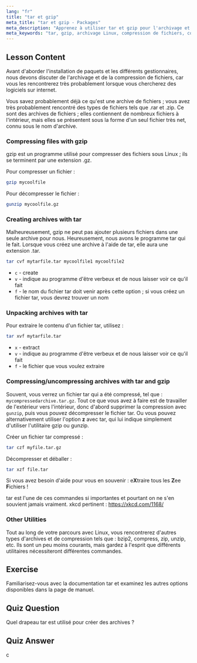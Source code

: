 ```yaml
---
lang: "fr"
title: "tar et gzip"
meta_title: "tar et gzip - Packages"
meta_description: "Apprenez à utiliser tar et gzip pour l'archivage et la compression de fichiers sous Linux. Comprenez les commandes pour créer, extraire et compresser des fichiers. Démarrez avec ce guide pour débutants !"
meta_keywords: "tar, gzip, archivage Linux, compression de fichiers, commande tar, commande gzip, tutoriel Linux, Linux pour débutants"
---
```


## Lesson Content

Avant d'aborder l'installation de paquets et les différents gestionnaires, nous devons discuter de l'archivage et de la compression de fichiers, car vous les rencontrerez très probablement lorsque vous chercherez des logiciels sur internet.

Vous savez probablement déjà ce qu'est une archive de fichiers ; vous avez très probablement rencontré des types de fichiers tels que .rar et .zip. Ce sont des archives de fichiers ; elles contiennent de nombreux fichiers à l'intérieur, mais elles se présentent sous la forme d'un seul fichier très net, connu sous le nom d'archive.

### Compressing files with gzip

gzip est un programme utilisé pour compresser des fichiers sous Linux ; ils se terminent par une extension .gz.

Pour compresser un fichier :

```bash
gzip mycoolfile
```

Pour décompresser le fichier :

```bash
gunzip mycoolfile.gz
```

### Creating archives with tar

Malheureusement, gzip ne peut pas ajouter plusieurs fichiers dans une seule archive pour nous. Heureusement, nous avons le programme tar qui le fait. Lorsque vous créez une archive à l'aide de tar, elle aura une extension .tar.

```bash
tar cvf mytarfile.tar mycoolfile1 mycoolfile2
```

- `c` - create
- `v` - indique au programme d'être verbeux et de nous laisser voir ce qu'il fait
- `f` - le nom du fichier tar doit venir après cette option ; si vous créez un fichier tar, vous devrez trouver un nom

### Unpacking archives with tar

Pour extraire le contenu d'un fichier tar, utilisez :

```bash
tar xvf mytarfile.tar
```

- `x` - extract
- `v` - indique au programme d'être verbeux et de nous laisser voir ce qu'il fait
- `f` - le fichier que vous voulez extraire

### Compressing/uncompressing archives with tar and gzip

Souvent, vous verrez un fichier tar qui a été compressé, tel que : `mycompressedarchive.tar.gz`. Tout ce que vous avez à faire est de travailler de l'extérieur vers l'intérieur, donc d'abord supprimer la compression avec `gunzip`, puis vous pouvez décompresser le fichier tar. Ou vous pouvez alternativement utiliser l'option **z** avec tar, qui lui indique simplement d'utiliser l'utilitaire gzip ou gunzip.

Créer un fichier tar compressé :

```bash
tar czf myfile.tar.gz
```

Décompresser et déballer :

```bash
tar xzf file.tar
```

Si vous avez besoin d'aide pour vous en souvenir : e**X**traire tous les **Z**ee **F**ichiers !

tar est l'une de ces commandes si importantes et pourtant on ne s'en souvient jamais vraiment. xkcd pertinent : <https://xkcd.com/1168/>

### Other Utilities

Tout au long de votre parcours avec Linux, vous rencontrerez d'autres types d'archives et de compression tels que : bzip2, compress, zip, unzip, etc. Ils sont un peu moins courants, mais gardez à l'esprit que différents utilitaires nécessiteront différentes commandes.

## Exercise

Familiarisez-vous avec la documentation tar et examinez les autres options disponibles dans la page de manuel.

## Quiz Question

Quel drapeau tar est utilisé pour créer des archives ?

## Quiz Answer

c
